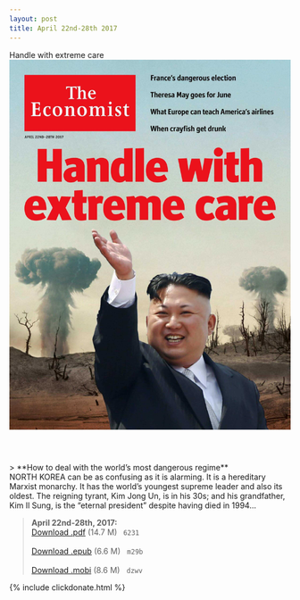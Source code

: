 ```yaml
---
layout: post
title: April 22nd-28th 2017
---
```


<div class="message">
	Handle with extreme care
</div>

<header class="xmas">
<div class="cover upload">
<img src="/public/img/the-economist/img_2017.04.22.jpg" />
</div>
</header>
<!--more-->
> **How to deal with the world’s most dangerous regime** <br/>
NORTH KOREA can be as confusing as it is alarming. It is a hereditary Marxist monarchy. It has the world’s youngest supreme leader and also its oldest. The reigning tyrant, Kim Jong Un, is in his 30s; and his grandfather, Kim Il Sung, is the “eternal president” despite having died in 1994...

> **April 22nd-28th, 2017:**<br/>
[Download .pdf](https://pan.baidu.com/s/1dFafZqh) (14.7 M)&ensp;
`6231` <br/><br/>
[Download .epub](https://pan.baidu.com/s/1kV0Yetp) (6.6 M) &nbsp;
`m29b` <br/><br/>
[Download .mobi](https://pan.baidu.com/s/1slxyfHb) (8.6 M) &nbsp;
`dzwv`

{% include clickdonate.html %}
